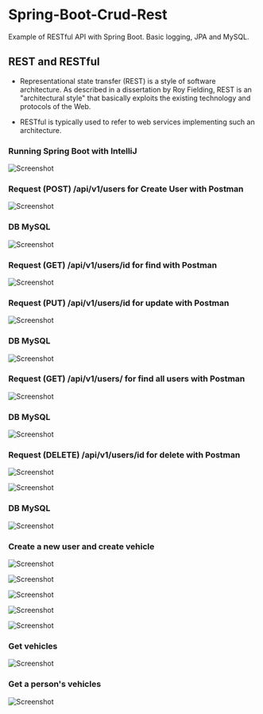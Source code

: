 # Spring-Boot-Crud-Rest

Example of RESTful API with Spring Boot. Basic logging, JPA and MySQL.  

## REST and RESTful

- Representational state transfer (REST) is a style of software architecture. As described in a dissertation by Roy Fielding, REST is an "architectural style" that basically exploits the existing technology and protocols of the Web.

- RESTful is typically used to refer to web services implementing such an architecture.

### Running Spring Boot with IntelliJ

![Screenshot](/prtsc/RESTful-API-1.png)

### Request (POST) /api/v1/users for Create User with Postman

![Screenshot](/prtsc/RESTful-API-2.png)

### DB MySQL

![Screenshot](/prtsc/RESTful-API-2.1.png)

### Request (GET) /api/v1/users/id for find with Postman

![Screenshot](/prtsc/RESTful-API-3.png)

### Request (PUT) /api/v1/users/id for update with Postman

![Screenshot](/prtsc/RESTful-API-4.png)

### DB MySQL

![Screenshot](/prtsc/RESTful-API-4.1.png)

### Request (GET) /api/v1/users/ for find all users with Postman

![Screenshot](/prtsc/RESTful-API-5.png)

### DB MySQL

![Screenshot](/prtsc/RESTful-API-5.1.png)

### Request (DELETE) /api/v1/users/id for delete with Postman

![Screenshot](/prtsc/RESTful-API-6.png)

![Screenshot](/prtsc/RESTful-API-6.1.png)

### DB MySQL

![Screenshot](/prtsc/RESTful-API-6.2.png)

### Create a new user and create vehicle

![Screenshot](/prtsc/RESTful-API-7.png)

![Screenshot](/prtsc/RESTful-API-7.1.png)

![Screenshot](/prtsc/RESTful-API-7.2.png)

![Screenshot](/prtsc/RESTful-API-7.3.png)

![Screenshot](/prtsc/RESTful-API-7.4.png)

### Get vehicles

![Screenshot](/prtsc/RESTful-API-8.png)

### Get a person's vehicles

![Screenshot](/prtsc/RESTful-API-9.png)










